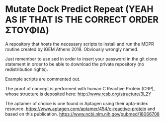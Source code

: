 # Mutate Dock Predict Repeat (YEAH AS IF THAT IS THE CORRECT ORDER ΣΤΟΥΦΙΔ)
A repository that hosts the necessary scripts to install and run the MDPR routine created by iGEM Athens 2019. Obviously wrongly named.

Just remember to use sed in order to insert your password in the git clone statement in order to be able to download the private repository (no redistribution rights).

Example scripts are commented out.

The proof of concept is performed with human C Reactive Protein (CRP), whose structure is deposited here: http://www.rcsb.org/structure/3L2Y

The aptamer of choice is one found in Aptagen using their apta-index resource. https://www.aptagen.com/aptamer/454/c-reactive-protein and based on this publication. https://www.ncbi.nlm.nih.gov/pubmed/18066708 
